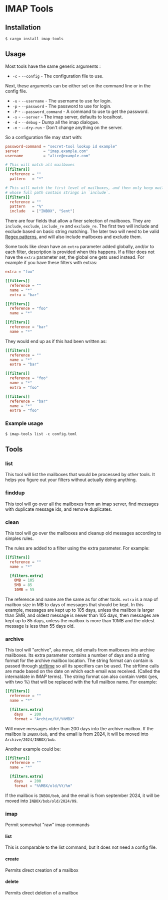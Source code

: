 # IMAP Tools

## Installation

```shell
$ cargo install imap-tools
```

## Usage

Most tools have the same generic arguments :

- `-c` - `--config` - The configuration file to use.

Next, these arguments can be either set on the command line or in the config file.

- `-u` - `--username` - The username to use for login.
- `-p` -  `--password` - The password to use for login.
- `-P` - `--password_command` - A command to use to get the password.
- `-s` - `--server` - The imap server, defaults to localhost.
- `-d` - `--debug` - Dump all the imap dialogue.
- `-n` - `--dry-run` - Don't change anything on the server.

So a configuration file may start with:

```toml
password-command = "secret-tool lookup id example"
server           = "imap.example.com"
username         = "alice@example.com"

# This will match all mailboxes
[[filters]]
  reference = ""
  pattern   = "*"

# This will match the first level of mailboxes, and then only keep mailboxes
# whose full path contain strings in `include`.
[[filters]]
  reference = ""
  pattern   = "%"
  include   = ["INBOX", "Sent"]
```

There are four fields that allow a finer selection of mailboxes.
They are `include`, `exclude`, `include_re` and `exclude_re`.
The first two will include and exclude based on basic string matching.
The later two will need to be valid [Regex patterns](https://docs.rs/regex/latest/), and will also include mailboxes and exclude them.

Some tools like clean have an `extra` parameter added globally, and/or to each filter, description is provided when this happens.
If a filter does not have the `extra` parameter set, the global one gets used instead.
For example if you have these filters with extras:

```toml
extra = "foo"

[[filters]]
  reference = ""
  name = "*"
  extra = "bar"

[[filters]]
  reference = "foo"
  name = "*"

[[filters]]
  reference = "bar"
  name = "*"
```

They would end up as if this had been written as:

```toml
[[filters]]
  reference = ""
  name = "*"
  extra = "bar"

[[filters]]
  reference = "foo"
  name = "*"
  extra = "foo"

[[filters]]
  reference = "bar"
  name = "*"
  extra = "foo"
```

### Example usage

```shell
$ imap-tools list -c config.toml
```

## Tools

### list

This tool will list the mailboxes that would be processed by other tools.
It helps you figure out your filters without actually doing anything.

### finddup

This tool will go over all the mailboxes from an imap server, find messages with duplicate message ids, and remove duplicates.

### clean

This tool will go over the mailboxes and cleanup old messages according to simples rules.

The rules are added to a filter using the extra parameter.
For example:

```toml
[[filters]]
  reference = ""
  name = "*"

  [filters.extra]
    0MB = 105
    5MB = 85
    10MB = 55
```

The reference and name are the same as for other tools. `extra` is a map of mailbox size in MB to days of messages that should be kept.
In this example, messages are kept up to 105 days, unless the mailbox is larger than 5MB, and oldest message is newer than 105 days, then messages are kept up to 85 days, unless the mailbox is more than 10MB and the oldest message is less than 55 days old.

### archive

This tool will "archive", aka move, old emails from mailboxes into archive mailboxes.
Its extra parameter contains a number of days and a string format for the archive mailbox location.
The string format can contain is passed through [strftime](https://docs.rs/chrono/latest/chrono/format/strftime/index.html#specifiers) so all its specifiers can be used.
The strftime calls are made based on the date on which each email was received. (Called the internaldate in IMAP terms).
The string format can also contain `%%MBX` (yes, with two %) that will be replaced with the full mailbox name.
For example:

```toml
[[filters]]
  reference = ""
  name = "*"

  [filters.extra]
    days   = 200
    format = "Archive/%Y/%%MBX"
```

Will move messages older than 200 days into the archive mailbox.
If the mailbox is `INBOX/bob`, and the email is from 2024, it will be moved into `Archive/2024/INBOX/bob`.

Another example could be:

```toml
[[filters]]
  reference = ""
  name = "*"

  [filters.extra]
    days   = 200
    format = "%%MBX/old/%Y/%m"
```

If the mailbox is `INBOX/bob`, and the email is from september 2024, it will be moved into `INBOX/bob/old/2024/09`.

### imap

Permit somewhat "raw" imap commands

#### list

This is comparable to the list command, but it does not need a config file.

#### create

Permits direct creation of a mailbox

#### delete

Permits direct deletion of a mailbox

